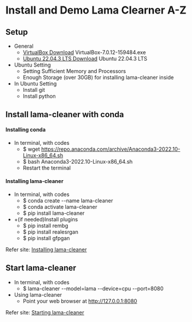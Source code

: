 # Install and Demo Lama Clearner A-Z

## Setup
- General
  - [VirtualBox Download](https://www.virtualbox.org/wiki/Downloads) VirtualBox-7.0.12-159484.exe 
  - [Ubuntu 22.04.3 LTS Download](https://ubuntu.com/download/desktop) Ubuntu 22.04.3 LTS
- Ubuntu Setting
  - Setting Sufficient Memory and Processors
  - Enough Storage (over 30GB) for installing lama-cleaner inside
- In Ubuntu Setting
  - Install git
  - Install python
 
## Install lama-cleaner with conda
#### Installing conda
- In terminal, with codes
  - $ wget https://repo.anaconda.com/archive/Anaconda3-2022.10-Linux-x86_64.sh
  - $ bash Anaconda3-2022.10-Linux-x86_64.sh
  - Restart the terminal
#### Installing lama-cleaner
- In terminal, with codes
  - $ conda create --name lama-cleaner
  - $ conda activate lama-cleaner
  - $ pip install lama-cleaner
- +(if needed)Install plugins
  - $ pip install rembg
  - $ pip install realesrgan
  - $ pip install gfpgan


Refer site: [Installing lama-cleaner](https://www.linuxlinks.com/machine-learning-linux-lama-cleaner-self-hostable-inpainting-tool/) 


## Start lama-cleaner
- In terminal, with codes
  - $ lama-cleaner --model=lama --device=cpu --port=8080
- Using lama-cleaner
  - Point your web browser at http://127.0.0.1:8080
 

Refer site: [Starting lama-cleaner](https://www.linuxlinks.com/machine-learning-linux-lama-cleaner-self-hostable-inpainting-tool/2/) 
